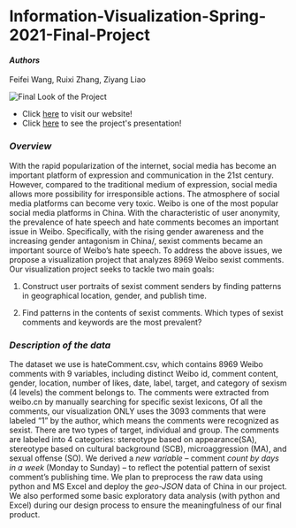 # Information-Visualization-Spring-2021-Final-Project
#### _Authors_
Feifei Wang, Ruixi Zhang, Ziyang Liao

![Final Look of the Project](https://github.com/ian-Liaozy/Information-Visualization-Spring-2021-Final-Project/blob/da477b9315da62e73baffe61ee95f825f99da7da/Screen%20Shot%202021-05-25%20at%205.46.43%20PM.png)

* Click [here](https://ruixi-zhang.github.io/Information-Visualization-Spring-2021-Final-Project/) to visit our website!
* Click [here](https://docs.google.com/presentation/d/1Q_JxkJXG_1RIvNT8WEpvI7sMdg-jkijkDlptKd4CkVc/edit?usp=sharing) to see the project's presentation!

### _Overview_
With the rapid popularization of the internet, social media has become an important platform of expression and communication in the 21st century. However, compared to the traditional medium of expression, social media allows more possibility for irresponsible actions. The atmosphere of social media platforms can become very toxic. Weibo is one of the most popular social media platforms in China. With the characteristic of user anonymity, the prevalence of hate speech and hate comments becomes an important issue in Weibo. Specifically, with the rising gender awareness and the increasing gender antagonism in China/, sexist comments became an important source of Weibo’s hate speech. To address the above issues, we propose a visualization project that analyzes 8969 Weibo sexist comments. 
Our visualization project seeks to tackle two main goals: 
1. Construct user portraits of sexist comment senders by finding patterns in geographical location, gender, and publish time. 

2. Find patterns in the contents of sexist comments. Which types of sexist comments and keywords are the most prevalent? 

### _Description of the data_

The dataset we use is hateComment.csv, which contains 8969 Weibo comments with 9 variables, including distinct Weibo id, comment content, gender, location, number of likes, date, label, target, and category of sexism (4 levels) the comment belongs to. The comments were extracted from weibo.cn by manually searching for specific sexist lexicons, Of all the comments, our visualization ONLY uses the 3093 comments that were labeled “1” by the author, which means the comments were recognized as sexist. There are two types of target, individual and group. The comments are labeled into 4 categories: stereotype based on appearance(SA), stereotype based on cultural background (SCB), microaggression (MA), and sexual offense (SO).
We derived a *new variable* – comment *count by days in a week* (Monday to Sunday) – to reflect the potential pattern of sexist comment’s publishing time. 
We plan to preprocess the raw data using python and MS Excel and deploy the *geo-JSON* data of China in our project. We also performed some basic exploratory data analysis (with python and Excel) during our design process to ensure the meaningfulness of our final product. 

